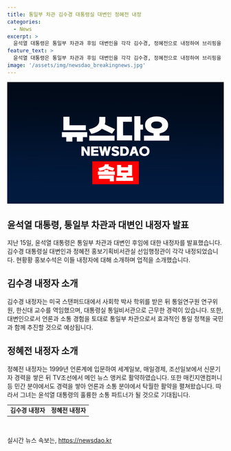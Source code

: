 ```yaml
---
title: 통일부 차관 김수경 대통령실 대변인 정혜전 내정
categories:
  - News
excerpt: >
  윤석열 대통령은 통일부 차관과 후임 대변인을 각각 김수경, 정혜전으로 내정하여 브리핑을 통해 발표했다. 김 내정자는 미국 스탠퍼드대에서 사회학 박사 학위를 받고, 통일연구원 연구위원과 한신대 교수를 역임한 경력을 소개했으며, 정 내정자는 언론계 출신으로 TV조선에서 메인 뉴스 앵커로 활약한 후 매킨지앤컴퍼니 등에서 경력을 쌓은 소통 파트너로 소개되었다.
feature_text: >
  윤석열 대통령은 통일부 차관과 후임 대변인을 각각 김수경, 정혜전으로 내정하여 브리핑을 통해 발표했다. 김 내정자는 미국 스탠퍼드대에서 사회학 박사 학위를 받고, 통일연구원 연구위원과 한신대 교수를 역임한 경력을 소개했으며, 정 내정자는 언론계 출신으로 TV조선에서 메인 뉴스 앵커로 활약한 후 매킨지앤컴퍼니 등에서 경력을 쌓은 소통 파트너로 소개되었다.
image: '/assets/img/newsdao_breakingnews.jpg'
---
```


<p><img src="/assets/img/newsdao_breakingnews.jpg" alt="cryptoinkorea 속보" /></p>

<h2>윤석열 대통령, 통일부 차관과 대변인 내정자 발표</h2>

<p data-ke-size="size16">지난 15일, 윤석열 대통령은 통일부 차관과 대변인 후임에 대한 내정자를 발표했습니다. 김수경 대통령실 대변인과 정혜전 홍보기획비서관실 선임행정관이 각각 내정되었습니다. 현황황 홍보수석은 이들 내정자에 대해 소개하며 업적을 소개했습니다.</p>

<h2 data-ke-size="size26">김수경 내정자 소개</h2>

<p data-ke-size="size16">김수경 내정자는 미국 스탠퍼드대에서 사회학 박사 학위를 받은 뒤 통일연구원 연구위원, 한신대 교수를 역임했으며, 대통령실 통일비서관으로 근무한 경력이 있습니다. 또한, 대변인으로서 언론과 소통 경험을 토대로 통일부 차관으로서 효과적인 통일 정책을 국민과 함께 추진할 것으로 예상됩니다.</p>

<h2 data-ke-size="size26">정혜전 내정자 소개</h2>

<p data-ke-size="size16">정혜전 내정자는 1999년 언론계에 입문하여 세계일보, 매일경제, 조선일보에서 신문기자 경력을 쌓은 뒤 TV조선에서 메인 뉴스 앵커로 활약하였습니다. 또한 매킨지앤컴퍼니 등 민간 분야에서도 경력을 쌓아 언론과 소통 분야에서 탁월한 활약을 펼쳐왔습니다. 따라서 그녀는 윤석열 대통령의 훌륭한 소통 파트너가 될 것으로 기대됩니다.</p>

<table>
    <tr>
        <td style="text-align: center; height: 17px;"><b>김수경 내정자</b></td>
        <td style="text-align: center; height: 17px;"><b>정혜전 내정자</b></td>
    </tr>
</table>

<p data-ke-size="size16">&nbsp;</p>
실시간 뉴스 속보는, <a href="https://newsdao.kr" rel="dofollow">https://newsdao.kr</a>



